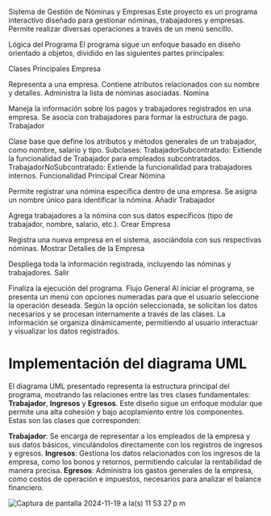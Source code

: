 Sistema de Gestión de Nóminas y Empresas
Este proyecto es un programa interactivo diseñado para gestionar nóminas, trabajadores y empresas. Permite realizar diversas operaciones a través de un menú sencillo.

Lógica del Programa
El programa sigue un enfoque basado en diseño orientado a objetos, dividido en las siguientes partes principales:

Clases Principales
Empresa

Representa a una empresa.
Contiene atributos relacionados con su nombre y detalles.
Administra la lista de nóminas asociadas.
Nomina

Maneja la información sobre los pagos y trabajadores registrados en una empresa.
Se asocia con trabajadores para formar la estructura de pago.
Trabajador

Clase base que define los atributos y métodos generales de un trabajador, como nombre, salario y tipo.
Subclases:
TrabajadorSubcontratado: Extiende la funcionalidad de Trabajador para empleados subcontratados.
TrabajadorNoSubcontratado: Extiende la funcionalidad para trabajadores internos.
Funcionalidad Principal
Crear Nómina

Permite registrar una nómina específica dentro de una empresa.
Se asigna un nombre único para identificar la nómina.
Añadir Trabajador

Agrega trabajadores a la nómina con sus datos específicos (tipo de trabajador, nombre, salario, etc.).
Crear Empresa

Registra una nueva empresa en el sistema, asociándola con sus respectivas nóminas.
Mostrar Detalles de la Empresa

Despliega toda la información registrada, incluyendo las nóminas y trabajadores.
Salir

Finaliza la ejecución del programa.
Flujo General
Al iniciar el programa, se presenta un menú con opciones numeradas para que el usuario seleccione la operación deseada.
Según la opción seleccionada, se solicitan los datos necesarios y se procesan internamente a través de las clases.
La información se organiza dinámicamente, permitiendo al usuario interactuar y visualizar los datos registrados.

# Implementación del diagrama UML

El diagrama UML presentado representa la estructura principal del programa, mostrando las relaciones entre las tres clases fundamentales: __Trabajador__, __Ingresos__ y __Egresos__. Este diseño sigue un enfoque modular que permite una alta cohesión y bajo acoplamiento entre los componentes. Estas son las clases que corresponden:

__Trabajador__: Se encarga de representar a los empleados de la empresa y sus datos básicos, vinculándolos directamente con los registros de ingresos y egresos.
__Ingresos__: Gestiona los datos relacionados con los ingresos de la empresa, como los bonos y retornos, permitiendo calcular la rentabilidad de manera precisa.
__Egresos__: Administra los gastos generales de la empresa, como costos de operación e impuestos, necesarios para analizar el balance financiero.

![Captura de pantalla 2024-11-19 a la(s) 11 53 27 p m](https://github.com/user-attachments/assets/cccc13d2-0cb3-4c60-a3d2-38fb7d785e82)

